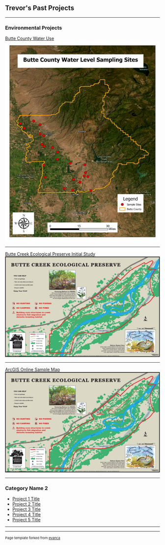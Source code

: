 ## Trevor's Past Projects

---

### Environmental Projects 

[Butte County Water Use](pdf/Project1.pdf)
<img src="images/Butte_County_Water_Level_Sampling_Sites.jpg?raw=true"/>

---
[Butte Creek Ecological Preserve Initial Study](/pdf/BCEP_Initial_Study.pdf)
<img src="images/BCEP_MAP_2018.JPG?raw=true"/>

---
[ArcGIS Online Sample Map](/pdf/BCEP_Initial_Study.pdf)
<img src="images/BCEP_MAP_2018.JPG?raw=true"/>


---

### Category Name 2

- [Project 1 Title](http://example.com/)
- [Project 2 Title](http://example.com/)
- [Project 3 Title](http://example.com/)
- [Project 4 Title](http://example.com/)
- [Project 5 Title](http://example.com/)

---




---
<p style="font-size:11px">Page template forked from <a href="https://github.com/evanca/quick-portfolio">evanca</a></p>
<!-- Remove above link if you don't want to attibute -->

